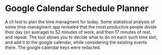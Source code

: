 # Google Calendar Schedule Planner
A cli tool to plan the time managment for today.
Some statistical analysis of some time-managment app revealed that the most productive people divide their day (on average) to 52 minutes of work, and then 17 minutes of rest, and repeat.
The tool allows you to decide what to do on each such time slot, and add it to the google calendar, while considering the existing events there.
The google calendar keys were redacted.
